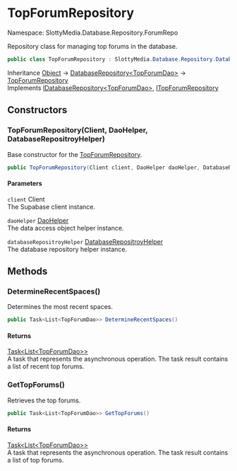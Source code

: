 # TopForumRepository

Namespace: SlottyMedia.Database.Repository.ForumRepo

Repository class for managing top forums in the database.

```csharp
public class TopForumRepository : SlottyMedia.Database.Repository.DatabaseRepository`1[[SlottyMedia.Database.Daos.TopForumDao, SlottyMedia.Database, Version=1.0.0.0, Culture=neutral, PublicKeyToken=null]], SlottyMedia.Database.Repository.IDatabaseRepository`1[[SlottyMedia.Database.Daos.TopForumDao, SlottyMedia.Database, Version=1.0.0.0, Culture=neutral, PublicKeyToken=null]], ITopForumRepository
```

Inheritance [Object](https://docs.microsoft.com/en-us/dotnet/api/system.object) → [DatabaseRepository&lt;TopForumDao&gt;](./slottymedia.database.repository.databaserepository-1.md) → [TopForumRepository](./slottymedia.database.repository.forumrepo.topforumrepository.md)<br>
Implements [IDatabaseRepository&lt;TopForumDao&gt;](./slottymedia.database.repository.idatabaserepository-1.md), [ITopForumRepository](./slottymedia.database.repository.forumrepo.itopforumrepository.md)

## Constructors

### **TopForumRepository(Client, DaoHelper, DatabaseRepositroyHelper)**

Base constructor for the [TopForumRepository](./slottymedia.database.repository.forumrepo.topforumrepository.md).

```csharp
public TopForumRepository(Client client, DaoHelper daoHelper, DatabaseRepositroyHelper databaseRepositroyHelper)
```

#### Parameters

`client` Client<br>
The Supabase client instance.

`daoHelper` [DaoHelper](./slottymedia.database.helper.daohelper.md)<br>
The data access object helper instance.

`databaseRepositroyHelper` [DatabaseRepositroyHelper](./slottymedia.database.helper.databaserepositroyhelper.md)<br>
The database repository helper instance.

## Methods

### **DetermineRecentSpaces()**

Determines the most recent spaces.

```csharp
public Task<List<TopForumDao>> DetermineRecentSpaces()
```

#### Returns

[Task&lt;List&lt;TopForumDao&gt;&gt;](https://docs.microsoft.com/en-us/dotnet/api/system.threading.tasks.task-1)<br>
A task that represents the asynchronous operation. The task result contains a list of recent top forums.

### **GetTopForums()**

Retrieves the top forums.

```csharp
public Task<List<TopForumDao>> GetTopForums()
```

#### Returns

[Task&lt;List&lt;TopForumDao&gt;&gt;](https://docs.microsoft.com/en-us/dotnet/api/system.threading.tasks.task-1)<br>
A task that represents the asynchronous operation. The task result contains a list of top forums.
